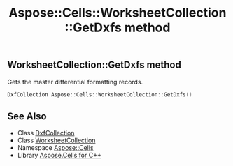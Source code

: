 ﻿---
title: Aspose::Cells::WorksheetCollection::GetDxfs method
linktitle: GetDxfs
second_title: Aspose.Cells for C++ API Reference
description: 'Aspose::Cells::WorksheetCollection::GetDxfs method. Gets the master differential formatting records in C++.'
type: docs
weight: 2800
url: /cpp/aspose.cells/worksheetcollection/getdxfs/
---
## WorksheetCollection::GetDxfs method


Gets the master differential formatting records.

```cpp
DxfCollection Aspose::Cells::WorksheetCollection::GetDxfs()
```

## See Also

* Class [DxfCollection](../../dxfcollection/)
* Class [WorksheetCollection](../)
* Namespace [Aspose::Cells](../../)
* Library [Aspose.Cells for C++](../../../)

